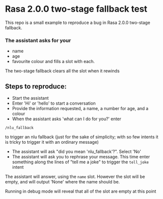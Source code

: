 # Rasa 2.0.0 two-stage fallback test

This repo is a small example to reproduce a bug in Rasa 2.0.0 two-stage fallback.

### The assistant asks for your
- name
- age
- favourite colour
and fills a slot with each.

The two-stage fallback clears all the slot when it rewinds

## Steps to reproduce:

- Start the assistant
- Enter 'Hi' or 'hello' to start a conversation
- Provide the information requested, a name, a number for age, and a colour
- When the assistant asks 'what can I do for you?' enter
```
/nlu_fallback
```

to trigger an nlu fallback (just for the sake of simplicity; with so few intents it is tricky to trigger it with an ordinary message)
- The assistant will ask "did you mean 'nlu_fallback'?". Select 'No'
- The assistant will ask you to rephrase your message. This time enter something along the lines of "tell me a joke" to trigger the `tell_joke` intent

The assistant will answer, using the `name` slot. However the slot will be empty, and will output 'None' where the name should be.

Running in debug mode will reveal that all of the slot are empty at this point
